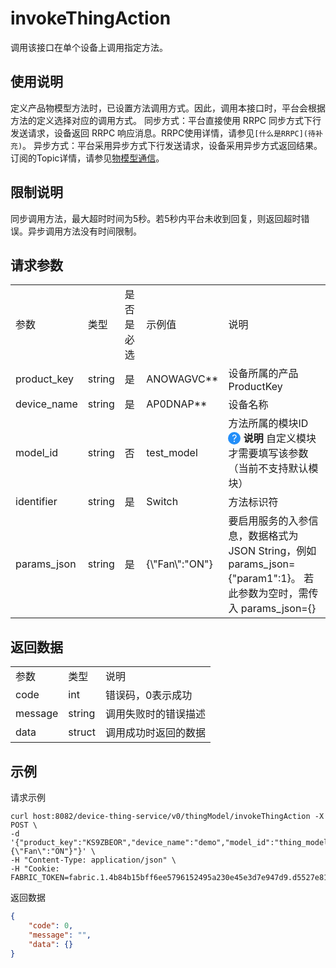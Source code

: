 # invokeThingAction

调用该接口在单个设备上调用指定方法。

## 使用说明
定义产品物模型方法时，已设置方法调用方式。因此，调用本接口时，平台会根据方法的定义选择对应的调用方式。
同步方式：平台直接使用 RRPC 同步方式下行发送请求，设备返回 RRPC 响应消息。RRPC使用详情，请参见`[什么是RRPC](待补充)`。
异步方式：平台采用异步方式下行发送请求，设备采用异步方式返回结果。订阅的Topic详情，请参见[物模型通信](../../device_manager/thingmodel/communcate_with_thing_model.md)。

## 限制说明
同步调用方法，最大超时时间为5秒。若5秒内平台未收到回复，则返回超时错误。异步调用方法没有时间限制。

## 请求参数

<table>
<tr> <td>参数</td> <td>类型</td> <td>是否是必选</td> <td>示例值</td> <td>说明</td> </tr>
<tr>
    <td>product_key</td>
    <td>string</td>
    <td>是</td>
    <td>ANOWAGVC**</td>
    <td>设备所属的产品ProductKey</td>
</tr>
<tr>
    <td>device_name</td>
    <td>string</td>
    <td>是</td>
    <td>AP0DNAP**</td>
    <td>设备名称</td>
</tr>
<tr>
    <td>model_id</td>
    <td>string</td>
    <td>否</td>
    <td>test_model</td>
    <td>方法所属的模块ID </br>
    <span style="border-radius: 50%; height: 20px; width: 20px; display: inline-block; background: #238ff9; vertical-align: center;">
       <span style="display: block; color: #FFFFFF; height: 20px; line-height: 20px; text-align: center">?</span>
    </span>
    <b>说明</b> 自定义模块才需要填写该参数（当前不支持默认模块）  
    </td>
</tr>
<tr>
    <td>identifier</td>
    <td>string</td>
    <td>是</td>
    <td>Switch</td>
    <td>方法标识符</td>
</tr>
<tr>
    <td>params_json</td>
    <td>string</td>
    <td>是</td>
    <td>{\"Fan\":"ON"}</td>
    <td>要启用服务的入参信息，数据格式为 JSON String，例如 params_json={"param1":1}。
        若此参数为空时，需传入 params_json={}
    </td>
</tr>
</table>

## 返回数据

<table>
<tr> <td>参数</td> <td>类型</td> <td>说明</td> </tr>
<tr>
    <td>code</td>
    <td>int</td>
    <td>错误码，0表示成功</td>
</tr>
<tr>
    <td>message</td>
    <td>string</td>
    <td>调用失败时的错误描述</td>
</tr>
<tr>
    <td>data</td>
    <td>struct</td>
    <td>调用成功时返回的数据</td>
</tr>
</table>

## 示例

请求示例
```
curl host:8082/device-thing-service/v0/thingModel/invokeThingAction -X POST \
-d '{"product_key":"KS9ZBEOR","device_name":"demo","model_id":"thing_model","identifier":"Switch","params_json":"{\"Fan\":"ON"}"}' \
-H "Content-Type: application/json" \
-H "Cookie: FABRIC_TOKEN=fabric.1.4b84b15bff6ee5796152495a230e45e3d7e947d9.d5527e81265b78e47b7891e3ad18d4cdddd3fda2.1629086990.c24c2f07" 
```

返回数据
```json
{
    "code": 0,
    "message": "",
    "data": {}
}
```
